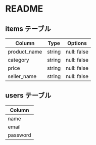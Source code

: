 # README

## items テーブル

| Column                | Type   | Options     |
| ----------------------|--------|-------------|
| product_name          | string | null: false |
| category              | string | null: false |
| price                 | string | null: false |
| seller_name           | string | null: false |

## users テーブル

| Column          |  
| ---------------|
| name          |
| email         |
| password      |